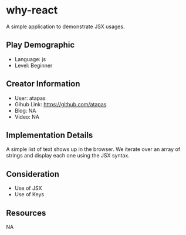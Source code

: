 # why-react

A simple application to demonstrate JSX usages.

## Play Demographic

- Language: js
- Level: Beginner

## Creator Information

- User: atapas
- Gihub Link: https://github.com/atapas
- Blog: NA
- Video: NA

## Implementation Details

A simple list of text shows up in the browser. We iterate over an array of strings and display each one using the JSX syntax.

## Consideration

- Use of JSX
- Use of Keys

## Resources

NA
